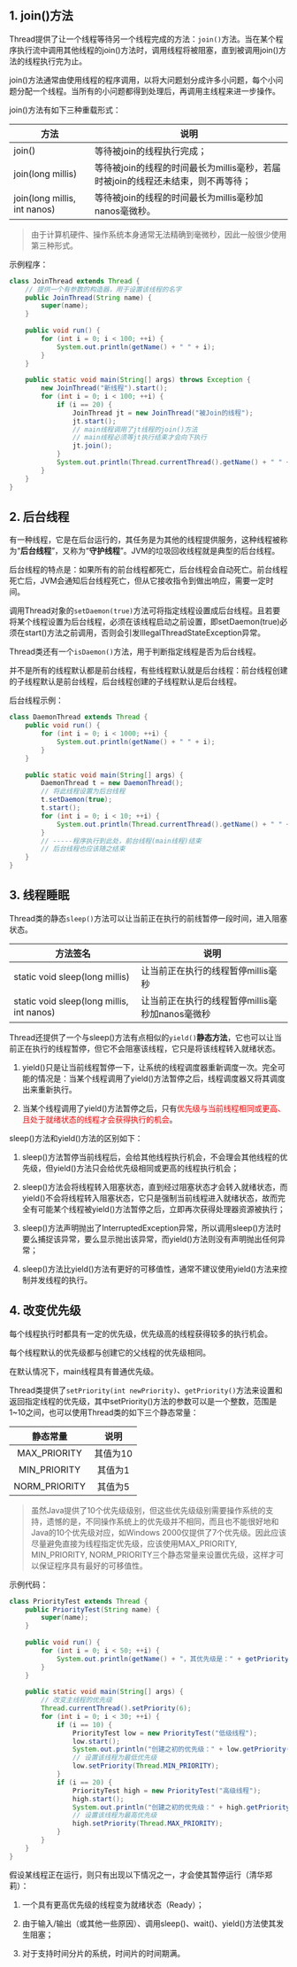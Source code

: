 ## 1. join()方法

Thread提供了让一个线程等待另一个线程完成的方法：`join()`方法。当在某个程序执行流中调用其他线程的join()方法时，调用线程将被阻塞，直到被调用join()方法的线程执行完为止。

join()方法通常由使用线程的程序调用，以将大问题划分成许多小问题，每个小问题分配一个线程。当所有的小问题都得到处理后，再调用主线程来进一步操作。

join()方法有如下三种重载形式：

| 方法                          | 说明                                                         |
| ----------------------------- | ------------------------------------------------------------ |
| join()                        | 等待被join的线程执行完成；                                   |
| join(long  millis)            | 等待被join的线程的时间最长为millis毫秒，若届时被join的线程还未结束，则不再等待； |
| join(long  millis, int nanos) | 等待被join的线程的时间最长为millis毫秒加nanos毫微秒。        |

> 由于计算机硬件、操作系统本身通常无法精确到毫微秒，因此一般很少使用第三种形式。

示例程序：

```java
class JoinThread extends Thread {
    // 提供一个有参数的构造器，用于设置该线程的名字
    public JoinThread(String name) {
        super(name);
    }
    
    public void run() {
        for (int i = 0; i < 100; ++i) {
            System.out.println(getName() + " " + i);
        }
    }
    
    public static void main(String[] args) throws Exception {
        new JoinThread("新线程").start();
        for (int i = 0; i < 100; ++i) {
            if (i == 20) {
                JoinThread jt = new JoinThread("被Join的线程");
                jt.start();
                // main线程调用了jt线程的join()方法
                // main线程必须等jt执行结束才会向下执行
                jt.join();
            }
            System.out.println(Thread.currentThread().getName() + " " + i);
        }
    }
}
```

## 2. 后台线程

有一种线程，它是在后台运行的，其任务是为其他的线程提供服务，这种线程被称为“**后台线程**”，又称为“**守护线程**”。JVM的垃圾回收线程就是典型的后台线程。

后台线程的特点是：如果所有的前台线程都死亡，后台线程会自动死亡。前台线程死亡后，JVM会通知后台线程死亡，但从它接收指令到做出响应，需要一定时间。

调用Thread对象的`setDaemon(true)`方法可将指定线程设置成后台线程。且若要将某个线程设置为后台线程，必须在该线程启动之前设置，即setDaemon(true)必须在start()方法之前调用，否则会引发IllegalThreadStateException异常。

Thread类还有一个`isDaemon()`方法，用于判断指定线程是否为后台线程。

并不是所有的线程默认都是前台线程，有些线程默认就是后台线程：前台线程创建的子线程默认是前台线程，后台线程创建的子线程默认是后台线程。

后台线程示例：

```java
class DaemonThread extends Thread {
    public void run() {
        for (int i = 0; i < 1000; ++i) {
            System.out.println(getName() + " " + i);
        }
    }
    
    public static void main(String[] args) {
        DaemonThread t = new DaemonThread();
        // 将此线程设置为后台线程
        t.setDaemon(true);
        t.start();
        for (int i = 0; i < 10; ++i) {
            System.out.println(Thread.currentThread().getName() + " " + i);
        }
        // -----程序执行到此处，前台线程(main线程)结束
        // 后台线程也应该随之结束
    }
}
```

## 3. 线程睡眠

Thread类的静态`sleep()`方法可以让当前正在执行的前线暂停一段时间，进入阻塞状态。

| 方法签名                                   | 说明                                            |
| ------------------------------------------ | ----------------------------------------------- |
| static  void sleep(long millis)            | 让当前正在执行的线程暂停millis毫秒              |
| static  void sleep(long millis, int nanos) | 让当前正在执行的线程暂停millis毫秒加nanos毫微秒 |

Thread还提供了一个与sleep()方法有点相似的`yield()`**静态方法**，它也可以让当前正在执行的线程暂停，但它不会阻塞该线程，它只是将该线程转入就绪状态。

1. yield()只是让当前线程暂停一下，让系统的线程调度器重新调度一次。完全可能的情况是：当某个线程调用了yield()方法暂停之后，线程调度器又将其调度出来重新执行。

2. 当某个线程调用了yield()方法暂停之后，只有<font color="red">优先级与当前线程相同或更高、且处于就绪状态的线程才会获得执行的机会</font>。

sleep()方法和yield()方法的区别如下：

1. sleep()方法暂停当前线程后，会给其他线程执行机会，不会理会其他线程的优先级，但yield()方法只会给优先级相同或更高的线程执行机会；

2. sleep()方法会将线程转入阻塞状态，直到经过阻塞状态才会转入就绪状态，而yield()不会将线程转入阻塞状态，它只是强制当前线程进入就绪状态，故而完全有可能某个线程被yield()方法暂停之后，立即再次获得处理器资源被执行；

3. sleep()方法声明抛出了InterruptedException异常，所以调用sleep()方法时要么捕捉该异常，要么显示抛出该异常，而yield()方法则没有声明抛出任何异常；

4. sleep()方法比yield()方法有更好的可移值性，通常不建议使用yield()方法来控制并发线程的执行。

## 4. 改变优先级

每个线程执行时都具有一定的优先级，优先级高的线程获得较多的执行机会。

每个线程默认的优先级都与创建它的父线程的优先级相同。

在默认情况下，main线程具有普通优先级。

Thread类提供了`setPriority(int newPriority)`、`getPriority()`方法来设置和返回指定线程的优先级，其中setPriority()方法的参数可以是一个整数，范围是1~10之间，也可以使用Thread类的如下三个静态常量：

|   静态常量    |   说明   |
| :-----------: | :------: |
| MAX_PRIORITY  | 其值为10 |
| MIN_PRIORITY  | 其值为1  |
| NORM_PRIORITY | 其值为5  |

> 虽然Java提供了10个优先级级别，但这些优先级级别需要操作系统的支持，遗憾的是，不同操作系统上的优先级并不相同，而且也不能很好地和Java的10个优先级对应，如Windows 2000仅提供了7个优先级。因此应该尽量避免直接为线程指定优先级，应该使用MAX_PRIORITY, MIN_PRIORITY, NORM_PRIORITY三个静态常量来设置优先级，这样才可以保证程序具有最好的可移值性。

示例代码：

```java
class PriorityTest extends Thread {
    public PriorityTest(String name) {
        super(name);
    }
    
    public void run() {
        for (int i = 0; i < 50; ++i) {
            System.out.println(getName() + "，其优先级是：" + getPriority() + i);
        }
    }
    
    public static void main(String[] args) {
        // 改变主线程的优先级
        Thread.currentThread().setPriority(6);
        for (int i = 0; i < 30; ++i) {
            if (i == 10) {
                PriorityTest low = new PriorityTest("低级线程");
                low.start();
                System.out.println("创建之初的优先级：" + low.getPriority());
                // 设置该线程为最低优先级
                low.setPriority(Thread.MIN_PRIORITY);
            }
            if (i == 20) {
                PriorityTest high = new PriorityTest("高级线程");
                high.start();
                System.out.println("创建之初的优先级：" + high.getPriority());
                // 设置该线程为最高优先级
                high.setPriority(Thread.MAX_PRIORITY);
            }
        }
    }
}
```

假设某线程正在运行，则只有出现以下情况之一，才会使其暂停运行（清华郑莉）：

1. 一个具有更高优先级的线程变为就绪状态（Ready）；

2. 由于输入/输出（或其他一些原因）、调用sleep()、wait()、yield()方法使其发生阻塞；

3. 对于支持时间分片的系统，时间片的时间期满。

